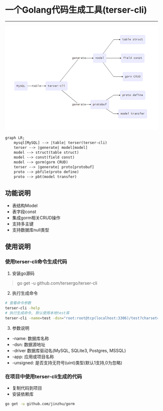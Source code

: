 # 一个Golang代码生成工具(terser-cli)

----------
![功能图](./docs/func.png)

```mermaid
graph LR;
    mysql[MySQL] --> |table| terser(terser-cli)
    terser --> |generate| model[model]
    model --> struct(table struct)
    model --> const(field const)
    model --> gorm(gorm CRUD)
    terser --> |generate| proto[protobuf]
    proto --> pbfile(proto define)
    proto --> pbt(model transfer)
```


## 功能说明

- 表结构Model
- 表字段const
- 集成gorm相关CRUD操作
- 支持多主键
- 支持数据库null类型

## 使用说明

### 使用terser-cli命令生成代码

1. 安装go源码
	
> go get -u github.com/tersergo/terser-cli

2. 执行生成命令

```sh
# 查看命令参数
terser-cli -help
# 执行生成命令, 默认使用本地test库
terser-cli -name=test -dsn="root:root@tcp(localhost:3306)/test?charset=utf8&parseTime=True&loc=Local" -driver=mysql -app=new-app -unsigned=1
```
3. 参数说明

- -name: 数据库名称
- -dsn: 数据源地址
- -driver 数据库驱动名(MySQL, SQLite3, Postgres, MSSQL)
- -app: 应用或项目名称
- -unsigned: 是否支持无符号(uint)类型(默认1支持,0为忽略)

### 在项目中使用terser-cli生成的代码

- 复制代码到项目
- 安装依赖库

```sh
go get -u github.com/jinzhu/gorm
```








